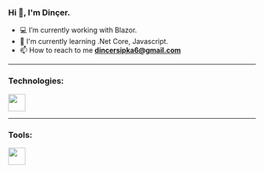 ### Hi 👋, I'm Dinçer. 

- 💻 I’m currently working with Blazor.
- 🌱 I'm currently learning .Net Core, Javascript.
- 📫 How to reach to me **dincersipka6@gmail.com**

---
### Technologies:
<img src="https://skillicons.dev/icons?i=js,html,css,bootstrap,cs,dotnet,python,git" height="35px" />

---
### Tools:
<img src="https://skillicons.dev/icons?i=visualstudio,vscode,postman,discord,ps" height="35px" />
